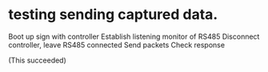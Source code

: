 # testing sending captured data.

Boot up sign with controller
Establish listening monitor of RS485
Disconnect controller, leave RS485 connected
Send packets
Check response

(This succeeded)